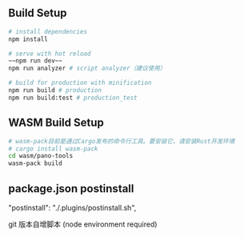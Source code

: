 ## Build Setup

``` bash
# install dependencies
npm install

# serve with hot reload
~~npm run dev~~
npm run analyzer # script analyzer（建议使用）

# build for production with minification
npm run build # production
npm run build:test # production_test
```

## WASM Build Setup
``` bash
# wasm-pack目前是通过Cargo发布的命令行工具。要安装它，请安装Rust开发环境
# cargo install wasm-pack
cd wasm/pano-tools
wasm-pack build
```

## package.json postinstall
"postinstall": "./.plugins/postinstall.sh",

git 版本自增脚本 (node environment required)

